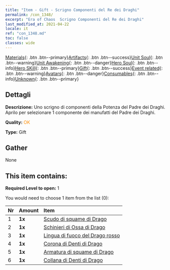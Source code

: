 ```yaml
---
title: "Item - Gift - Scrigno Componenti del Re dei Draghi"
permalink: /con_1348/
excerpt: "Era of Chaos  Scrigno Componenti del Re dei Draghi"
last_modified_at: 2021-04-22
locale: it
ref: "con_1348.md"
toc: false
classes: wide
---
```

 [Materials](/ItemsIT/){: .btn .btn--primary}[Artifacts](/ItemsIT/Artifacts/){: .btn .btn--success}[Unit Soul](/ItemsIT/UnitSoul/){: .btn .btn--warning}[Unit Awakening](/ItemsIT/UnitAwakening/){: .btn .btn--danger}[Hero Soul](/ItemsIT/HeroSoul/){: .btn .btn--info}[Hero SKill](/ItemsIT/HeroSkill/){: .btn .btn--primary}[Gift](/ItemsIT/Gift/){: .btn .btn--success}[Event related](/ItemsIT/Events/){: .btn .btn--warning}[Avatars](/ItemsIT/Avatars/){: .btn .btn--danger}[Consumables](/ItemsIT/Consumables/){: .btn .btn--info}[Unknown](/ItemsIT/Unknown/){: .btn .btn--primary}

## Dettagli
 **Descrizione:** Uno scrigno di componenti della Potenza del Padre dei Draghi. Aprilo per selezionare 1 componente dei manufatti del Padre dei Draghi.

 **Quality:** <span style="color: #FF8C00">OK</span>

 **Type:** Gift

## Gather

  None

## This item contains:

 **Required Level to open:** 1

 You would need to choose 1 item from the list (0):

  | Nr | Amount |     Item    |
  |:---|:-------|:------------|
  | 1 |  **1x** | [Scudo di squame di Drago](/it/Items/art_144/) |  | 
  | 2 |  **1x** | [Schinieri di Ossa di Drago](/it/Items/art_145/) |  | 
  | 3 |  **1x** | [Lingua di fuoco del Drago rosso](/it/Items/art_146/) |  | 
  | 4 |  **1x** | [Corona di Denti di Drago](/it/Items/art_147/) |  | 
  | 5 |  **1x** | [Armatura di squame di Drago](/it/Items/art_148/) |  | 
  | 6 |  **1x** | [Collana di Denti di Drago](/it/Items/art_149/) |  | 
